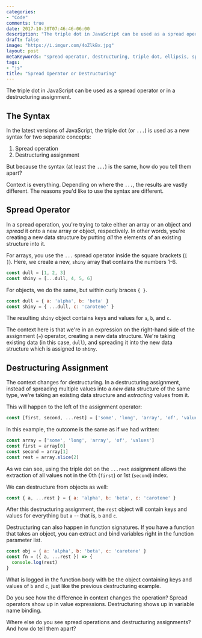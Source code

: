 ```yaml
---
categories:
- "Code"
comments: true
date: 2017-10-30T07:46:46-06:00
description: "The triple dot in JavaScript can be used as a spread operator or in a destructuring assignment."
draft: false
image: "https://i.imgur.com/4oZlkBx.jpg"
layout: post
metaKeywords: "spread operator, destructuring, triple dot, ellipsis, spread vs. destructure "
tags:
- "js"
title: "Spread Operator or Destructuring"
---
```


The triple dot in JavaScript can be used as a spread operator or in a destructuring assignment.

<!--more-->

## The Syntax

In the latest versions of JavaScript, the triple dot (or `...`) is used as a new syntax for two separate concepts:

1. Spread operation
2. Destructuring assignment

But because the syntax (at least the `...`) is the same, how do you tell them apart?

Context is everything.  Depending on where the `...`, the results are vastly different.  The reasons you'd like to use the syntax are different.

## Spread Operator

In a spread operation, you're trying to take either an array or an object and _spread_ it onto a new array or object, respectively.  In other words, you're creating a new data structure by putting _all_ the elements of an existing structure into it.

For arrays, you use the `...` spread operator inside the square brackets (`[  ]`).  Here, we create a new, `shiny` array that contains the numbers 1-6.

```js
const dull = [1, 2, 3]
const shiny = [...dull, 4, 5, 6]
```

For objects, we do the same, but within curly braces `{ }`. 

```js
const dull = { a: 'alpha', b: 'beta' }
const shiny = { ...dull, c: 'carotene' }
```

The resulting `shiny` object contains keys and values for `a`, `b`, and `c`.

The context here is that we're in an expression on the right-hand side of the assignment (`=`) operator, creating a new data structure.  We're taking existing data (in this case, `dull`), and spreading it into the new data structure which is assigned to `shiny`.

## Destructuring Assignment

The context changes for destructuring.  In a destructuring assignment, instead of spreading multiple values into a _new_ data structure of the same type, we're taking an existing data structure and _extracting_ values from it.

This will happen to the left of the assignment operator:

```js
const [first, second, ...rest] = ['some', 'long', 'array', 'of', 'values']
```

In this example, the outcome is the same as if we had written:

```js
const array = ['some', 'long', 'array', 'of', 'values']
const first = array[0]
const second = array[1]
const rest = array.slice(2)
```

As we can see, using the triple dot on the `...rest` assignment allows the extraction of all values not in the 0th (`first`) or 1st (`second`) index.

We can destructure from objects as well:

```js
const { a, ...rest } = { a: 'alpha', b: 'beta', c: 'carotene' }
```

After this destructuring assignment, the `rest` object will contain keys and values for everything but `a` -- that is, `b` and `c`.

Destructuring can also happen in function signatures.  If you have a function that takes an object, you can extract and bind variables right in the function parameter list.

```js
const obj = { a: 'alpha', b: 'beta', c: 'carotene' }
const fn = ({ a, ...rest }) => {
  console.log(rest)
}
```

What is logged in the function body with be the object containing keys and values of `b` and `c`, just like the previous destructuring example.

Do you see how the difference in context changes the operation?  Spread operators show up in value expressions. Destructuring shows up in variable name binding.  

Where else do you see spread operations and destructuring assignments?  And how do tell them apart?
